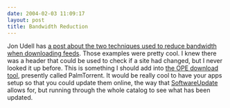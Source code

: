 ```yaml
---
date: 2004-02-03 11:09:17
layout: post
title: Bandwidth Reduction
---
```


Jon Udell has [a post about the two techniques used to reduce bandwidth when downloading feeds](http://weblog.infoworld.com/udell/2004/02/01.html#a905). Those examples were pretty cool. I knew there was a header that could be used to check if a site had changed, but I never looked it up before. This is something I should add into [the OPE download tool](http://openpalmenv.sourceforge.net/), presently called PalmTorrent. It would be really cool to have your apps setup so that you could update them online, the way that [SoftwareUpdate](http://softwareupdate.sourceforge.net/) allows for, but running through the whole catalog to see what has been updated.
